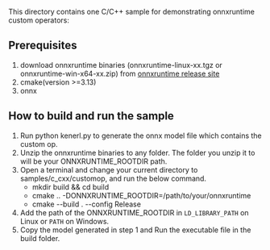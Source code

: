 This directory contains one C/C++ sample for demonstrating onnxruntime custom operators:

## Prerequisites
1. download onnxruntime binaries (onnxruntime-linux-xx.tgz or onnxruntime-win-x64-xx.zip) from [onnxruntime release site](https://github.com/microsoft/onnxruntime/releases)
2. cmake(version >=3.13)
3. onnx

## How to build and run the sample
1. Run python kenerl.py to generate the onnx model file which contains the custom op.
2. Unzip the onnxruntime binaries to any folder. The folder you unzip it to will be your ONNXRUNTIME_ROOTDIR path.
3. Open a terminal and change your current directory to samples/c_cxx/customop, and run the below command.
   - mkdir build && cd build
   - cmake .. -DONNXRUNTIME_ROOTDIR=/path/to/your/onnxruntime
   - cmake --build . --config Release
4. Add the path of the ONNXRUNTIME_ROOTDIR in `LD_LIBRARY_PATH` on Linux or `PATH` on Windows.
5. Copy the model generated in step 1 and Run the executable file in the build folder.
